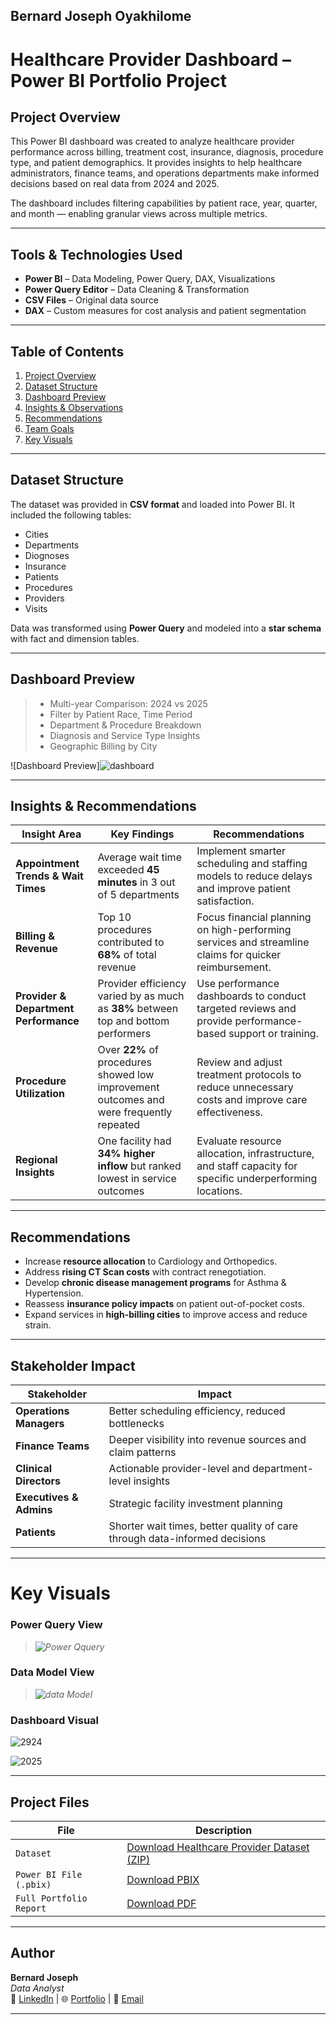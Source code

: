 ## Bernard Joseph Oyakhilome

# Healthcare Provider Dashboard – Power BI Portfolio Project

## Project Overview
This Power BI dashboard was created to analyze healthcare provider performance across billing, treatment cost, insurance, diagnosis, procedure type, and patient demographics. It provides insights to help healthcare administrators, finance teams, and operations departments make informed decisions based on real data from 2024 and 2025.

The dashboard includes filtering capabilities by patient race, year, quarter, and month — enabling granular views across multiple metrics.

---

## Tools & Technologies Used
- **Power BI** – Data Modeling, Power Query, DAX, Visualizations
- **Power Query Editor** – Data Cleaning & Transformation
- **CSV Files** – Original data source
- **DAX** – Custom measures for cost analysis and patient segmentation

---

## Table of Contents
1. [Project Overview](#-project-overview)  
2. [Dataset Structure](#-dataset-structure)  
3. [Dashboard Preview](#-dashboard-preview)  
4. [Insights & Observations](#-insights--observations)  
5. [Recommendations](#-recommendations)  
6. [Team Goals](#-team-goals)  
7. [Key Visuals](#-key-visuals)

---

## Dataset Structure
The dataset was provided in **CSV format** and loaded into Power BI. It included the following tables:
- Cities
- Departments
- Diognoses
- Insurance
- Patients
- Procedures
- Providers
- Visits

Data was transformed using **Power Query** and modeled into a **star schema** with fact and dimension tables.

---

## Dashboard Preview

> - Multi-year Comparison: 2024 vs 2025  
> - Filter by Patient Race, Time Period  
> - Department & Procedure Breakdown  
> - Diagnosis and Service Type Insights  
> - Geographic Billing by City

![Dashboard Preview]![dashboard](https://github.com/user-attachments/assets/31d1e1d1-6aac-44ae-b9ee-11c269f59b16)


---

## Insights & Recommendations

| Insight Area | Key Findings | Recommendations |
|--------------|--------------|------------------|
| **Appointment Trends & Wait Times** | Average wait time exceeded **45 minutes** in 3 out of 5 departments | Implement smarter scheduling and staffing models to reduce delays and improve patient satisfaction. |
| **Billing & Revenue** | Top 10 procedures contributed to **68%** of total revenue | Focus financial planning on high-performing services and streamline claims for quicker reimbursement. |
| **Provider & Department Performance** | Provider efficiency varied by as much as **38%** between top and bottom performers | Use performance dashboards to conduct targeted reviews and provide performance-based support or training. |
| **Procedure Utilization** | Over **22%** of procedures showed low improvement outcomes and were frequently repeated | Review and adjust treatment protocols to reduce unnecessary costs and improve care effectiveness. |
| **Regional Insights** | One facility had **34% higher inflow** but ranked lowest in service outcomes | Evaluate resource allocation, infrastructure, and staff capacity for specific underperforming locations. |

---

## Recommendations

- Increase **resource allocation** to Cardiology and Orthopedics.
- Address **rising CT Scan costs** with contract renegotiation.
- Develop **chronic disease management programs** for Asthma & Hypertension.
- Reassess **insurance policy impacts** on patient out-of-pocket costs.
- Expand services in **high-billing cities** to improve access and reduce strain.

---

## Stakeholder Impact

| Stakeholder | Impact |
|-------------|--------|
| **Operations Managers** | Better scheduling efficiency, reduced bottlenecks |
| **Finance Teams** | Deeper visibility into revenue sources and claim patterns |
| **Clinical Directors** | Actionable provider-level and department-level insights |
| **Executives & Admins** | Strategic facility investment planning |
| **Patients** | Shorter wait times, better quality of care through data-informed decisions |

---

# Key Visuals

### Power Query View
> *![Power Qquery](https://github.com/user-attachments/assets/a663ed55-8516-425e-88f4-f478a9df35ac)*

### Data Model View
> *![data Model](https://github.com/user-attachments/assets/8dce0872-27df-4e56-85a5-14cd5d966bef)*

### Dashboard Visual
![2924](https://github.com/user-attachments/assets/f16bbe37-552a-4050-8b55-c985595c6ac9)

![2025](https://github.com/user-attachments/assets/90a1cc9a-57c6-430b-aea3-fe24614a03ce)

---

## Project Files

| File                        | Description                     |
|-----------------------------|----------------------------------|
| `Dataset`                  | [Download Healthcare Provider Dataset (ZIP)](https://github.com/user-attachments/files/21640877/Healthcare.Provide.Dataset.zip)                |
| `Power BI File (.pbix)`    | [Download PBIX](https://github.com/thenalyst3global/Healthcare-Provider-Dashboard/blob/main/healthcare.pbix)               |
| `Full Portfolio Report`    | [Download PDF](https://github.com/user-attachments/files/21641583/Healthcare.Provider.Dashboard.pdf)

---

## Author

**Bernard Joseph**  
*Data Analyst*  
🔗 [LinkedIn](https://www.linkedin.com/in/bernard-joseph-oyakhilome) | 🌐 [Portfolio](https://thenalyst3global.github.io/Sales-Inventory_Analysis/#1-background-and-overvie) | 📧 [Email](mailto:jozefbernardonline@gmail.com)

---
